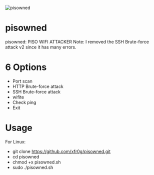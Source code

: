 ![pisowned](https://github.com/xfr0g/pisowned/assets/125569648/3e22a56a-65a8-4a31-8322-2120eb40fbab)

# pisowned
pisowned: PISO WIFI ATTACKER
Note: I removed the SSH Brute-force attack v2 since it has many errors.

# 6 Options
* Port scan
* HTTP Brute-force attack
* SSH Brute-force attack
* wifite
* Check ping
* Exit

# Usage
For Linux:
* git clone https://github.com/xfr0g/pisowned.git
* cd pisowned
* chmod +x pisowned.sh
* sudo ./pisowned.sh
